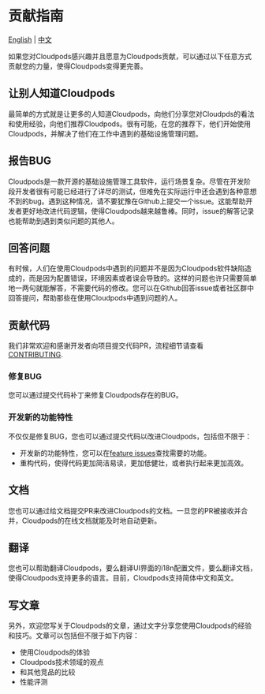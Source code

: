 # 贡献指南

[English](CONTRIBUTING.md) | [中文](CONTRIBUTING_zh.md)

如果您对Cloudpods感兴趣并且愿意为Cloudpods贡献，可以通过以下任意方式贡献您的力量，使得Cloudpods变得更完善。

## 让别人知道Cloudpods

最简单的方式就是让更多的人知道Cloudpods，向他们分享您对Cloudpds的看法和使用经验，向他们推荐Cloudpods。很有可能，在您的推荐下，他们开始使用Cloudpods，并解决了他们在工作中遇到的基础设施管理问题。

## 报告BUG

Cloudpods是一款开源的基础设施管理工具软件，运行场景复杂。尽管在开发阶段开发者很有可能已经进行了详尽的测试，但难免在实际运行中还会遇到各种意想不到的bug。遇到这种情况，请不要犹豫在Github上提交一个issue。这能帮助开发者更好地改进代码逻辑，使得Cloudpods越来越鲁棒。同时，issue的解答记录也能帮助到遇到类似问题的其他人。

## 回答问题

有时候，人们在使用Cloudpods中遇到的问题并不是因为Cloudpods软件缺陷造成的，而是因为配置错误，环境因素或者误会导致的。这样的问题也许只需要简单地一两句就能解答，不需要代码的修改。您可以在Github回答issue或者社区群中回答提问，帮助那些在使用Cloudpods中遇到问题的人。

## 贡献代码

我们非常欢迎和感谢开发者向项目提交代码PR，流程细节请查看 [CONTRIBUTING](https://www.cloudpods.org/docs/development/contrib/).

### 修复BUG

您可以通过提交代码补丁来修复Cloudpods存在的BUG。

### 开发新的功能特性

不仅仅是修复BUG，您也可以通过提交代码以改进Cloudpods，包括但不限于：
* 开发新的功能特性，您可以在[feature issues](https://github.com/yunionio/cloudpods/issues?q=is%3Aopen+is%3Aissue+label%3Afeature)查找需要的功能。
* 重构代码，使得代码更加简洁易读，更加低健壮，或者执行起来更加高效。

## 文档

您也可以通过给文档提交PR来改进Cloudpods的文档。一旦您的PR被接收并合并，Cloudpods的在线文档就能及时地自动更新。

## 翻译

您也可以帮助翻译Cloudpods，要么翻译UI界面的i18n配置文件，要么翻译文档，使得Cloudpods支持更多的语言。目前，Cloudpods支持简体中文和英文。

## 写文章

另外，欢迎您写关于Cloudpods的文章，通过文字分享您使用Cloudpods的经验和技巧。文章可以包括但不限于如下内容：
* 使用Cloudpods的体验
* Cloudpods技术领域的观点
* 和其他竞品的比较
* 性能评测

